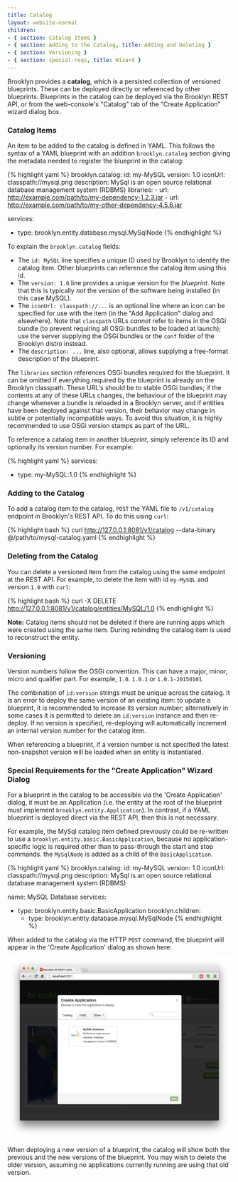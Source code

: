 ```yaml
---
title: Catalog
layout: website-normal
children:
- { section: Catalog Items }
- { section: Adding to the Catalog, title: Adding and Deleting } 
- { section: Versioning } 
- { section: special-reqs, title: Wizard } 
---
```


Brooklyn provides a **catalog**, which is a persisted collection of versioned blueprints. 
These can be deployed directly or referenced by other blueprints. 
Blueprints in the catalog can be deployed via the Brooklyn REST API, or from 
the web-console's "Catalog" tab of the "Create Application" wizard dialog box.


<!--
TODO: Clean up confusion in terminology between Catalog item and Blueprint (and Java blueprint?)?
-->

### Catalog Items

An item to be added to the catalog is defined in YAML. This follows the syntax of a 
YAML blueprint with an addition `brooklyn.catalog` section giving 
the metadata needed to register the blueprint in the catalog:

{% highlight yaml %}
brooklyn.catalog:
  id: my-MySQL
  version: 1.0
  iconUrl: classpath://mysql.png
  description: MySql is an open source relational database management system (RDBMS)
  libraries:
    - url: http://example.com/path/to/my-dependency-1.2.3.jar
    - url: http://example.com/path/to/my-other-dependency-4.5.6.jar

services:
- type: brooklyn.entity.database.mysql.MySqlNode
{% endhighlight %}

To explain the `brooklyn.catalog` fields:

- The `id: MySQL` line specifies a unique ID used by Brooklyn to identify the catalog item. 
  Other blueprints can reference the catalog item using this id.
- The `version: 1.0` line provides a unique version for the *blueprint*. 
  Note that this is typically *not* the version of the software being installed (in this case MySQL).
- The `iconUrl: classpath://...` is an optional line where an icon can be specified 
  for use with the item (in the "Add Application" dialog and elsewhere).
  Note that `classpath` URLs *cannot* refer to items in the OSGi bundle 
  (to prevent requiring all OSGi bundles to be loaded at launch);
  use the server supplying the OSGi bundles or the `conf` folder of the Brooklyn distro instead.
- The `description: ...` line, also optional, allows supplying a free-format description of the blueprint.


The `libraries` section references OSGi bundles required for the blueprint. It can be omitted if everything
required by the blueprint is already on the Brooklyn classpath.
These URL's should be to stable OSGi bundles;
if the contents at any of these URLs changes, the behaviour of the blueprint may change 
whenever a bundle is reloaded in a Brooklyn server,
and if entities have been deployed against that version, their behavior may change in subtle or potentially incompatible ways.
To avoid this situation, it is highly recommended to use OSGi version stamps as part of the URL.

To reference a catalog item in another blueprint, simply reference its ID and optionally its version number.
For example: 

{% highlight yaml %}
services:
- type: my-MySQL:1.0
{% endhighlight %}


### Adding to the Catalog

To add a catalog item to the catalog, `POST` the YAML file to `/v1/catalog` endpoint in
Brooklyn's REST API.
To do this using `curl`:

{% highlight bash %}
curl http://127.0.0.1:8081/v1/catalog --data-binary @/path/to/mysql-catalog.yaml
{% endhighlight %}



### Deleting from the Catalog

You can delete a versioned item from the catalog using the same endpoint at the REST API. 
For example, to delete the item with id `my-MySQL` and version `1.0` with `curl`:

{% highlight bash %}
curl -X DELETE http://127.0.0.1:8081/v1/catalog/entities/MySQL/1.0
{% endhighlight %}

**Note:** Catalog items should not be deleted if there are running apps which were created using the same item. 
During rebinding the catalog item is used to reconstruct the entity.


### Versioning

Version numbers follow the OSGi convention. This can have a major, minor, micro and qualifier part.
For example, `1.0`. `1.0.1` or `1.0.1-20150101`.

The combination of `id:version` strings must be unique across the catalog.
It is an error to deploy the same version of an existing item:
to update a blueprint, it is recommended to increase its version number;
alternatively in some cases it is permitted to delete an `id:version` instance
and then re-deploy.
If no version is specified, re-deploying will automatically
increment an internal version number for the catalog item.

When referencing a blueprint, if a version number is not specified 
the latest non-snapshot version will be loaded when an entity is instantiated.


<a id="special-reqs"/>

### Special Requirements for the "Create Application" Wizard Dialog

For a blueprint in the catalog to be accessible via the 'Create Application' dialog, it must be an Application 
(i.e. the entity at the root of the blueprint must implement `brooklyn.entity.Application`).
In contrast, if a YAML blueprint is deployed direct via the REST API, then this is not necessary.

For example, the MySql catalog item defined previously could be re-written to use a
`brooklyn.entity.basic.BasicApplication`, because no application-specific logic is 
required other than to pass-through the start and stop commands.
the `MySqlNode` is added as a child of the `BasicApplication`.

{% highlight yaml %}
brooklyn.catalog:
  id: my-MySQL
  version: 1.0
  iconUrl: classpath://mysql.png
  description: MySql is an open source relational database management system (RDBMS)

name: MySQL Database
services:
- type: brooklyn.entity.basic.BasicApplication
  brooklyn.children:
  - type: brooklyn.entity.database.mysql.MySqlNode
{% endhighlight %}

When added to the catalog via the HTTP `POST` command, the blueprint will appear in the 'Create Application' dialog
as shown here:

[![MySQL in Brooklyn Catalog](mysql-in-catalog-w700.png "MySQL in Brooklyn Catalog")](mysql-in-catalog.png) 

When deploying a new version of a blueprint, the catalog will show both the previous and the new versions 
of the blueprint. You may wish to delete the older version, assuming no applications currently running
are using that old version.

<!--
TODO: Should improve the 'Create Application' dialog, so that the two versions don't appear on the front page.
Currently they are indistinguisable, if they have the same description/icon.
-->


<!--
TODO: Add section that explains how to add plain entities to the catalog and use them either from the App Wizard,
(and entity UI) or embed the catalog id + version in another YAML
-->

<!--
TODO: Add documentation to explain that the brooklyn.catalog section can contain a libraries array, each item pointing to 
an OSGi bundle where the code for the blueprint is hosted. Every type from the blueprint will be searched for in the 
libraries first and then on the standard Brooklyn classpath.*
-->

<!--
TODO: Add documentation about adding policies to the catalog, and explaining how to add items to 
the UI using the plus icon on the catalog tab*

TODO: describe entity addition (this just covers app addition)

TODO: describe how to use the web-console GUI
-->
